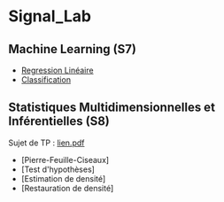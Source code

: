 # Signal_Lab
## Machine Learning (S7)
- [Regression Linéaire](Régression_Linéaire.ipynb)
- [Classification](Classification.ipynb)

## Statistiques Multidimensionnelles et Inférentielles (S8)
Sujet de TP : [lien.pdf](polyTP.pdf)
- [Pierre-Feuille-Ciseaux]
- [Test d'hypothèses]
- [Estimation de densité]
- [Restauration de densité]


